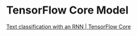 # TensorFlow Core Model

[Text classification with an RNN | TensorFlow Core](https://www.tensorflow.org/tutorials/text/text_classification_rnn)